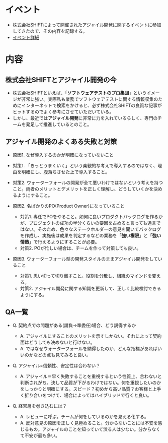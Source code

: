 # イベント

- 株式会社SHIFTによって開催されたアジャイル開発に関するイベントに参加してきたので、その内容を記録する。
 - [イベント詳細](https://techplay.jp/event/944891?utm_source=eventRemind&utm_medium=email&utm_campaign=tp_20240528)

# 内容

## 株式会社SHIFTとアジャイル開発の今

- 株式会社SHIFTといえば、「**ソフトウェアテストのプロ集団**」というイメージが非常に強い。実際私も業務でソフトウェアテストに関する情報収集のためにインターネットで検索をかけると、必ず株式会社SHIFTの良質な記事がヒットするのでよく参考にさせていただいている。
- しかし、最近では**アジャイル開発**に非常に力を入れているらしく、専門のチームを発足して推進しているとのこと。

## アジャイル開発のよくある失敗と対策

- 原因1. なぜ導入するのかが明確になっていないこと
 - 対策1. 「きっとうまくいく」という楽観的な考えで導入するのではなく、理由を明確にし、腹落ちさせた上で導入すること。
 - 対策2. ウォーターフォールの開発が全て悪いわけではないという考えを持つこと。両者のメリットとデメリットを正しく理解し、どうしていくかを決めるようにすること。

- 原因2. 名ばかりのPO(Product Owner)になっていること
  - 対策1. 専任でPOをやること。如何に良いプロダクトバックログを作るかが、プロジェクトの成功の半分くらいの要因を占めると言っても過言ではない。そのため、色々なステークホルダーの意見を聞いてバックログを作成し、実施後は成果を判定するなどの業務を「**強い権限**」と「**強い情熱**」で行えるようにすることが必要。
  - 対策2. POが忙しい場合は、チームを作って対策しても良い。

- 原因3. ウォーターフォール型の開発スタイルのままアジャイル開発をしていること
  - 対策1. 思い切って切り離すこと。役割を分散し、組織のマインドを変える。
  - 対策2. アジャイル開発に関する知識を更新して、正しく比較検討できるようにする。

## QA一覧

- Q. 契約点での問題がある(請負→準委任)場合、どう説得するか
  - A. アジャイルにすることのメリットを示すしかない。それによって契約面はどうしても決めないと行けない。
  - A. ではなぜウォーターフォールを納得したのか、どんな指標があればいいのかなどの点も見てみると良い。

- Q. アジャイル×信頼性、安定性は合わない？
  - A. アジャイル＝早く失敗することを重視するという性質上、合わないと判断されがち。決して品質が下がるわけではない。何を重視したいのかをしっかりと明確にする。スピード？初めから高い品質？お客様と上手く折り合いをつけて、場合によってはハイブリッドで行くと良い。

- Q. 経営層を巻き込むには？
  - A. レビューに呼ぶ。チームが何をしているのかを見える化する。
  - A. 反対意見の原因を正しく見極めること。分からないことには不安を感じるもの。アジャイルのことを知っていて渋る人は少ない。分からなくて不安が最も多い。
